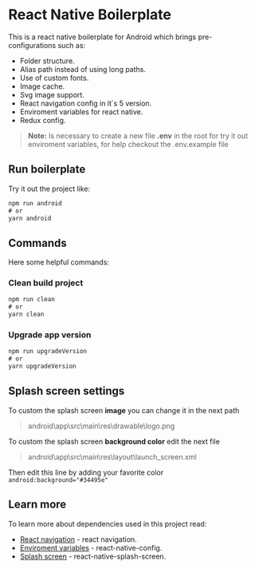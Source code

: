 # React Native Boilerplate

This is a react native boilerplate for Android which brings pre-configurations such as:

* Folder structure.
* Alias path instead of using long paths.
* Use of custom fonts.
* Image cache.
* Svg image support.
* React navigation config in it´s 5 version.
* Enviroment variables for react native.
* Redux config.

> **Note:** Is necessary to create a new file __.env__ in the root for try it out enviroment variables, for help checkout the .env.example file

## Run boilerplate

Try it out the project like:

```cmd
npm run android
# or
yarn android
```
## Commands

Here some helpful commands:

### Clean build project

```cmd
npm run clean
# or
yarn clean
```

### Upgrade app version

```cmd
npm run upgradeVersion
# or
yarn upgradeVersion
```

## Splash screen settings
To custom the splash screen **image** you can change it in the next path
> android\app\src\main\res\drawable\logo.png


To custom the splash screen **background color** edit the next file
> android\app\src\main\res\layout\launch_screen.xml

Then edit this line by adding your favorite color
```android:background="#34495e"```

## Learn more

To learn more about dependencies used in this project read: 

* [React navigation](https://reactnavigation.org/docs/getting-started) - react navigation.
* [Enviroment variables](https://github.com/luggit/react-native-config) - react-native-config.
* [Splash screen](https://github.com/crazycodeboy/react-native-splash-screen) - react-native-splash-screen.